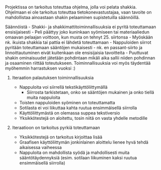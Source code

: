 Projektissa on tarkoitus toteuttaa ohjelma, jolla voi pelata shakkia.
Ohjelmaan ei ole tarkoitus toteuttaa tietokonevastustajaa, vaan tavoite on mahdollistaa ainoastaan shakin pelaaminen supistetuilla säännöillä.

Säännöistä
    - Shakki- ja shakkimattitoiminnallisuuksia ei pyritä toteuttamaan ensisijaisesti
        - Peli päättyy joko kuninkaan syömiseen tai materiaaliedun omaavan pelaajan voittoon, kun musta on tehnyt 25. siirtonsa
    - Myöskään nk. ikuista shakkia tai pattia ei lähdetä toteuttamaan
    - Nappuloiden siirrot pyritään toteuttamaan sääntöjen mukaisesti
        - nk. en passant-siirto ja linnoittautuminen eivät kuitenkaan ole ensisijaisia tavoitteita
    - Puuttuvat shakin ominaisuudet jätetään pohdintaan mikäli aika sallii niiden pohdinnan ja osaaminen riittää toteutukseen. Toiminnallisuuksia voi myös täydentää myöhemmin harrastuksen vuoksi :)

1. Iteraation palautuksen toiminnallisuuksia
    - Nappuloita voi siirrellä tekstikäyttöliittymällä
        - Siirrosta tarkistetaan, onko se sääntöjen mukainen ja onko tiellä muita nappuloita
    - Toisten nappuloiden syöminen on toteuttamatta
    - Sotilasta ei voi liikuttaa kahta ruutua ensimmäisellä siirrolla
    - Käyttöliittymästä on olemassa suppea tekstiversio
    - Yksikkötestejä on aloitettu, tosin niitä on vasta yhdelle metodille

2. Iteraatioon on tarkoitus pyrkiä toteuttamaan
    - Yksikkötestejä on tarkoitus kirjoittaa lisää
    - Graafisen käyttöliittymän jonkinlainen aloittelu lienee hyvä tehdä aikaisessa vaiheessa
    - Nappuloita on mahdollista syödä ja mahdollisesti muita sääntötäydennyksiä (esim. sotilaan liikuminen kaksi ruutua ensimmäisellä siirrolla)